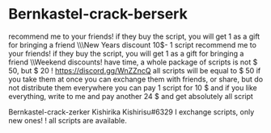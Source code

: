 # Bernkastel-crack-berserk


recommend me to your friends! if they buy the script, you will get 1 as a gift for bringing a friend
\\\\\New Years discount 10$- 1 script recommend me to your friends! if they buy the script, you will get 1 as a gift for bringing a friend \\\Weekend discounts! have time, a whole package of scripts is not $ 50, but $ 20 !
https://discord.gg/WnZZncQ
all scripts will be equal to $ 50 if you take them at once
you can exchange them with friends, or share, but do not distribute them everywhere
you can pay 1 script for 10 $ and if you like everything, write to me and pay another 24 $ and get absolutely all script

Bernkastel-crack-zerker Kishirika Kishirisu#6329
I exchange scripts, only new ones! !
all scripts are available.





